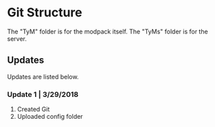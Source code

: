 # Git Structure 
The "TyM" folder is for the modpack itself.
The "TyMs" folder is for the server.

## Updates
Updates are listed below.

### Update 1 | 3/29/2018
1. Created Git
2. Uploaded config folder
